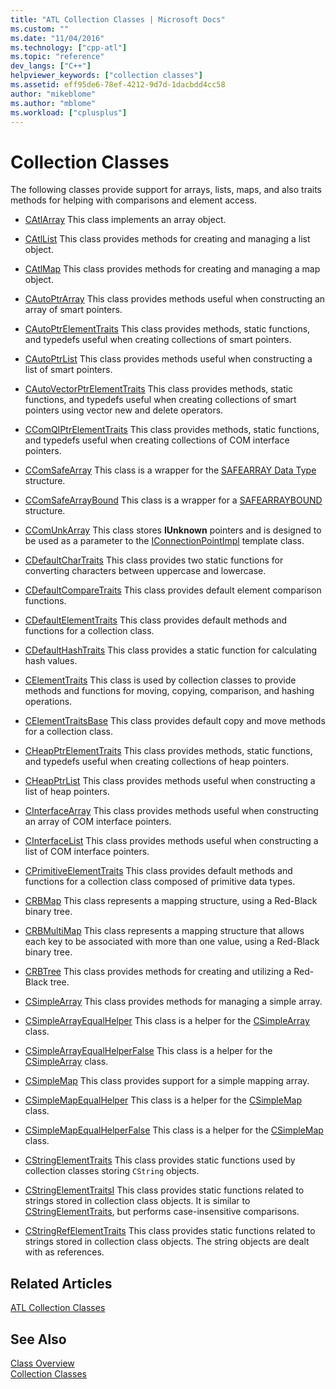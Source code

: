 ```yaml
---
title: "ATL Collection Classes | Microsoft Docs"
ms.custom: ""
ms.date: "11/04/2016"
ms.technology: ["cpp-atl"]
ms.topic: "reference"
dev_langs: ["C++"]
helpviewer_keywords: ["collection classes"]
ms.assetid: eff95de6-78ef-4212-9d7d-1dacbdd4cc58
author: "mikeblome"
ms.author: "mblome"
ms.workload: ["cplusplus"]
---
```

# Collection Classes

The following classes provide support for arrays, lists, maps, and also traits methods for helping with comparisons and element access.

- [CAtlArray](../atl/reference/catlarray-class.md) This class implements an array object.

- [CAtlList](../atl/reference/catllist-class.md) This class provides methods for creating and managing a list object.

- [CAtlMap](../atl/reference/catlmap-class.md) This class provides methods for creating and managing a map object.

- [CAutoPtrArray](../atl/reference/cautoptrarray-class.md) This class provides methods useful when constructing an array of smart pointers.

- [CAutoPtrElementTraits](../atl/reference/cautoptrelementtraits-class.md) This class provides methods, static functions, and typedefs useful when creating collections of smart pointers.

- [CAutoPtrList](../atl/reference/cautoptrlist-class.md) This class provides methods useful when constructing a list of smart pointers.

- [CAutoVectorPtrElementTraits](../atl/reference/cautovectorptrelementtraits-class.md) This class provides methods, static functions, and typedefs useful when creating collections of smart pointers using vector new and delete operators.

- [CComQIPtrElementTraits](../atl/reference/ccomqiptrelementtraits-class.md) This class provides methods, static functions, and typedefs useful when creating collections of COM interface pointers.

- [CComSafeArray](../atl/reference/ccomsafearray-class.md) This class is a wrapper for the [SAFEARRAY Data Type](/previous-versions/windows/desktop/api/oaidl/ns-oaidl-tagsafearray) structure.

- [CComSafeArrayBound](../atl/reference/ccomsafearraybound-class.md) This class is a wrapper for a [SAFEARRAYBOUND](/previous-versions/windows/desktop/api/oaidl/ns-oaidl-tagsafearraybound) structure.

- [CComUnkArray](../atl/reference/ccomunkarray-class.md) This class stores **IUnknown** pointers and is designed to be used as a parameter to the [IConnectionPointImpl](../atl/reference/iconnectionpointimpl-class.md) template class.

- [CDefaultCharTraits](../atl/reference/cdefaultchartraits-class.md) This class provides two static functions for converting characters between uppercase and lowercase.

- [CDefaultCompareTraits](../atl/reference/cdefaultcomparetraits-class.md) This class provides default element comparison functions.

- [CDefaultElementTraits](../atl/reference/cdefaultelementtraits-class.md) This class provides default methods and functions for a collection class.

- [CDefaultHashTraits](../atl/reference/cdefaulthashtraits-class.md) This class provides a static function for calculating hash values.

- [CElementTraits](../atl/reference/celementtraits-class.md) This class is used by collection classes to provide methods and functions for moving, copying, comparison, and hashing operations.

- [CElementTraitsBase](../atl/reference/celementtraitsbase-class.md) This class provides default copy and move methods for a collection class.

- [CHeapPtrElementTraits](../atl/reference/cheapptrelementtraits-class.md) This class provides methods, static functions, and typedefs useful when creating collections of heap pointers.

- [CHeapPtrList](../atl/reference/cheapptrlist-class.md) This class provides methods useful when constructing a list of heap pointers.

- [CInterfaceArray](../atl/reference/cinterfacearray-class.md) This class provides methods useful when constructing an array of COM interface pointers.

- [CInterfaceList](../atl/reference/cinterfacelist-class.md) This class provides methods useful when constructing a list of COM interface pointers.

- [CPrimitiveElementTraits](../atl/reference/cprimitiveelementtraits-class.md) This class provides default methods and functions for a collection class composed of primitive data types.

- [CRBMap](../atl/reference/crbmap-class.md) This class represents a mapping structure, using a Red-Black binary tree.

- [CRBMultiMap](../atl/reference/crbmultimap-class.md) This class represents a mapping structure that allows each key to be associated with more than one value, using a Red-Black binary tree.

- [CRBTree](../atl/reference/crbtree-class.md) This class provides methods for creating and utilizing a Red-Black tree.

- [CSimpleArray](../atl/reference/csimplearray-class.md) This class provides methods for managing a simple array.

- [CSimpleArrayEqualHelper](../atl/reference/csimplearrayequalhelper-class.md) This class is a helper for the [CSimpleArray](../atl/reference/csimplearray-class.md) class.

- [CSimpleArrayEqualHelperFalse](../atl/reference/csimplearrayequalhelperfalse-class.md) This class is a helper for the [CSimpleArray](../atl/reference/csimplearray-class.md) class.

- [CSimpleMap](../atl/reference/csimplemap-class.md) This class provides support for a simple mapping array.

- [CSimpleMapEqualHelper](../atl/reference/csimplemapequalhelper-class.md) This class is a helper for the [CSimpleMap](../atl/reference/csimplemap-class.md) class.

- [CSimpleMapEqualHelperFalse](../atl/reference/csimplemapequalhelperfalse-class.md) This class is a helper for the [CSimpleMap](../atl/reference/csimplemap-class.md) class.

- [CStringElementTraits](../atl/reference/cstringelementtraits-class.md) This class provides static functions used by collection classes storing `CString` objects.

- [CStringElementTraitsI](../atl/reference/cstringelementtraitsi-class.md) This class provides static functions related to strings stored in collection class objects. It is similar to [CStringElementTraits](../atl/reference/cstringelementtraits-class.md), but performs case-insensitive comparisons.

- [CStringRefElementTraits](../atl/reference/cstringrefelementtraits-class.md) This class provides static functions related to strings stored in collection class objects. The string objects are dealt with as references.

## Related Articles

[ATL Collection Classes](../atl/atl-collection-classes.md)

## See Also

[Class Overview](../atl/atl-class-overview.md)<br/>
[Collection Classes](../atl/atl-collection-classes.md)

